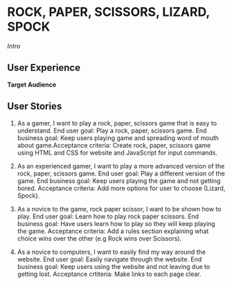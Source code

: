 # ROCK, PAPER, SCISSORS, LIZARD, SPOCK

*Intro*

## User Experience

**Target Audience**

## User Stories

1. As a gamer, I want to play a rock, paper, scissors game that is easy to understand. End user goal: Play a rock, paper, scissors game. End business goal: Keep users playing game and spreading word of mouth about game.Acceptance criteria: Create rock, paper, scissors game using HTML and CSS for website and JavaScript for input commands.

2. As an experienced gamer, I want to play a more advanced version of the rock, paper, scissors game. End user goal: Play a different version of the game. End business goal: Keep users playing the game and not getting bored. Acceptance criteria: Add more options for user to choose (Lizard, Spock).

3. As a novice to the game, rock paper scissor, I want to be shown how to play. End user goal: Learn how to play rock paper scissors. End business goal: Have users learn how to play so they will keep playing the game. Acceptance criteria: Add a rules section explaining what choice wins over the other (e.g Rock wins over Scissors).

4. As a novice to computers, I want to easily find my way around the website. End user goal: Easily navigate through the website. End business goal: Keep users using the website and not leaving due to getting lost. Acceptance crtiteria: Make links to each page clear.